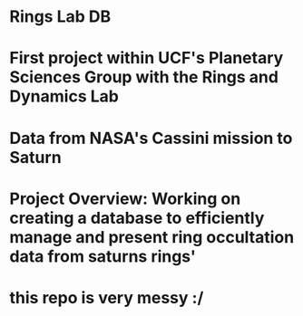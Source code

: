 # Rings Lab DB
# First project within UCF's Planetary Sciences Group with the Rings and Dynamics Lab
# Data from NASA's Cassini mission to Saturn
# Project Overview: Working on creating a database to efficiently manage and present ring occultation data from saturns rings'

# this repo is very messy :/
